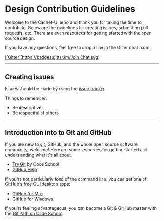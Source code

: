 # Design Contribution Guidelines

Welcome to the Cachet-UI repo and thank you for taking the time to contribute. Below are the guidelines for creating issues, submitting pull requests, etc. There are even resources for getting started with the open source design.

If you have any questions, feel free to drop a line in the Gitter chat room.

[![Gitter](https://badges.gitter.im/Join Chat.svg)](https://gitter.im/cachethq/ui?utm_source=badge&utm_medium=badge&utm_campaign=pr-badge)

---

## Creating issues

Issues should be made by using the [issue tracker](https://github.com/cachethq/Cachet/issues).

Things to remember:

- Be descriptive
- Be respectful of others

---

## Introduction into to Git and GitHub

If you are new to git, GitHub, and the whole open source software community, welcome! Here are some resources for getting started and understanding what it's all about.

- [Try Git](https://try.github.io/levels/1/challenges/1) by Code School
- [GitHub Help](https://help.github.com)

If you're not particularly fond of the command line, you can get one of GitHub's free GUI desktop apps:

- [GitHub for Mac](https://github.com/blog/1510-installing-git-from-github-for-mac)
- [GitHub for Windows](https://github.com/blog/1127-github-for-windows)

If you're feeling advantageous, you can become a Git & GitHub master with the [Git Path on Code School](https://www.codeschool.com/paths/git).
